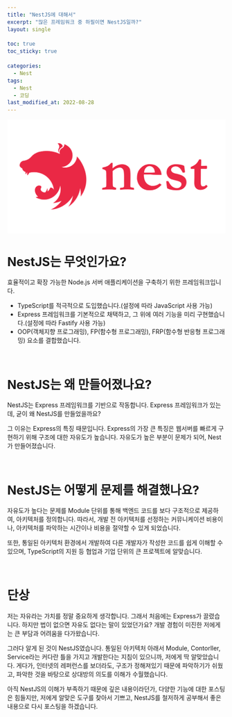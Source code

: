 ```yaml
---
title: "NestJS에 대해서"
excerpt: "많은 프레임워크 중 하필이면 NestJS일까?"
layout: single

toc: true
toc_sticky: true

categories:
  - Nest
tags:
  - Nest
  - 코딩
last_modified_at: 2022-08-28
---
```


![NestJS](/assets/images/posts/22.08.28/nestjs-logo-social.png)

# NestJS는 무엇인가요?

효율적이고 확장 가능한 Node.js 서버 애플리케이션을 구축하기 위한 프레임워크입니다.  
- TypeScript를 적극적으로 도입했습니다.(설정에 따라 JavaScript 사용 가능)
- Express 프레임워크를 기본적으로 채택하고, 그 위에 여러 기능을 미리 구현했습니다.(설정에 따라 Fastify 사용 가능)
- OOP(객체지향 프로그래밍), FP(함수형 프로그래밍), FRP(함수형 반응형 프로그래밍) 요소를 결합했습니다.

<br/>

# NestJS는 왜 만들어졌나요?

NestJS는 Express 프레임워크를 기반으로 작동합니다. Express 프레임워크가 있는데, 굳이 왜 NestJS를 만들었을까요?  

그 이유는 Express의 특징 때문입니다. Express의 가장 큰 특징은 웹서버를 빠르게 구현하기 위해 구조에 대한 자유도가 높습니다. 자유도가 높은 부분이 문제가 되어, Nest가 만들어졌습니다.

<br/>

# NestJS는 어떻게 문제를 해결했나요?
자유도가 높다는 문제를 Module 단위를 통해 백엔드 코드를 보다 구조적으로 제공하여, 아키텍처를 정의합니다. 따라서, 개발 전 아키텍처를 선정하는 커뮤니케이션 비용이나, 아키텍처를 파악하는 시간이나 비용을 절약할 수 있게 되었습니다.

또한, 통일된 아키텍처 환경에서 개발하여 다른 개발자가 작성한 코드를 쉽게 이해할 수 있으며, TypeScript의 지원 등 협업과 기업 단위의 큰 프로젝트에 알맞습니다.

<br/>

# 단상
저는 자유라는 가치를 정말 중요하게 생각합니다. 그래서 처음에는 Express가 끌렸습니다. 하지만 법이 없으면 자유도 없다는 말이 있었던가요? 개발 경험이 미진한 저에게는 큰 부담과 어려움을 다가왔습니다.  

그러다 알게 된 것이 NestJS였습니다. 통일된 아키텍처 아래서 Module, Contorller, Service라는 커다란 틀을 가지고 개발한다는 지침이 있으니까, 저에게 딱 알맞았습니다. 게다가, 인터넷의 레퍼런스를 보더라도, 구조가 정해져있기 때문에 파악하기가 쉬웠고, 파악한 것을 바탕으로 상대방의 의도를 이해가 수월했습니다.  

아직 NestJS의 이해가 부족하기 때문에 깊은 내용이라던가, 다양한 기능에 대한 포스팅은 힘들지만, 저에게 알맞은 도구를 찾아서 기쁘고, NestJS를 철저하게 공부해서 좋은 내용으로 다시 포스팅을 하겠습니다.